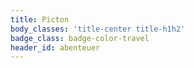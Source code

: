 ```yaml
---
title: Picton
body_classes: 'title-center title-h1h2'
badge_class: badge-color-travel
header_id: abenteuer
---
```


